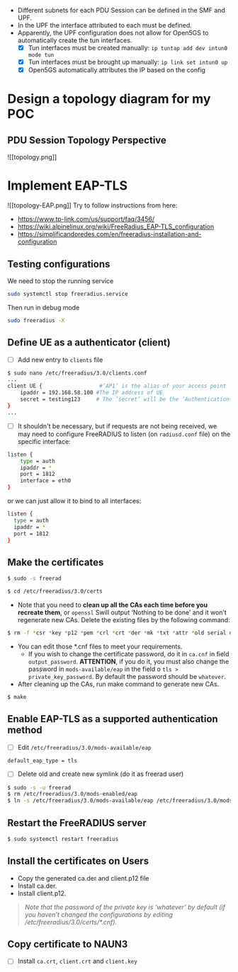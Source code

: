 - Different subnets for each PDU Session can be defined in the SMF and UPF.
- In the UPF the interface attributed to each must be defined.
- Apparently, the UPF configuration does not allow for Open5GS to automatically create the tun interfaces.
	- [x] Tun interfaces must be created manually: `ip tuntap add dev intun0 mode tun`
	- [x] Tun interfaces must be brought up manually: `ip link set intun0 up`
	- [x] Open5GS automatically attributes the IP based on the config

# Design a topology diagram for my POC
## PDU Session Topology Perspective
![[topology.png]]
# Implement EAP-TLS
![[topology-EAP.png]]
Try to follow instructions from here:
- https://www.tp-link.com/us/support/faq/3456/
- https://wiki.alpinelinux.org/wiki/FreeRadius_EAP-TLS_configuration
- https://simplificandoredes.com/en/freeradius-installation-and-configuration
## Testing configurations
We need to stop the running service
``` bash
sudo systemctl stop freeradius.service
```
Then run in debug mode
```bash
sudo freeradius -X
```
## Define UE as a authenticator (client)
- [ ] Add new entry to `clients` file
```bash
$ sudo nano /etc/freeradius/3.0/clients.conf
...
client UE {                  #’AP1’ is the alias of your access point
	ipaddr = 192.168.58.100 #The IP address of UE
	secret = testing123     # The ’secret’ will be the ‘Authentication Password’
}
...
```
- [ ] It shouldn't be necessary, but if requests are not being received, we may need to configure FreeRADIUS to listen (on `radiusd.conf` file) on the specific interface:
```bash
listen {
	type = auth
	ipaddr = *
	port = 1812
	interface = eth0
}
```
or we can just allow it to bind to all interfaces:
```bash
listen {
  type = auth
  ipaddr = *
  port = 1812
}
```
## Make the certificates
```bash
$ sudo -s freerad

$ cd /etc/freeradius/3.0/certs
```
- Note that you need to **clean up all the CAs each time before you recreate them**, or `openssl` Swill output ‘Nothing to be done’ and it won’t regenerate new CAs. Delete the existing files by the following command:
```bash
$ rm -f *csr *key *p12 *pem *crl *crt *der *mk *txt *attr *old serial dh
```
- You can edit those \*.cnf files to meet your requirements. 
	- If you wish to change the certificate password, do it in `ca.cnf` in field `output_password`. **ATTENTION**, if you do it, you must also change the password in `mods-available/eap` in the field o `tls > private_key_password`. By default the password should be `whatever`.
- After cleaning up the CAs, run make command to generate new CAs.
```bash
$ make
```
## Enable EAP-TLS as a supported authentication method
- [ ] Edit `/etc/freeradius/3.0/mods-available/eap`
```bash
default_eap_type = tls
```
- [ ] Delete old and create new symlink (do it as freerad user)
```bash
$ sudo -s -u freerad
$ rm /etc/freeradius/3.0/mods-enabled/eap
$ ln -s /etc/freeradius/3.0/mods-available/eap /etc/freeradius/3.0/mods-enabled/eap
```

## Restart the FreeRADIUS server
```bash
$ sudo systemctl restart freeradius
```
## Install the certificates on Users
- Copy the generated ca.der and client.p12 file
- Install ca.der.
- Install client.p12.
> *Note that the password of the private key is ‘whatever’ by default (if you haven’t changed the configurations by editing /etc/freeradius/3.0/certs/\*.cnf).*
## Copy certificate to NAUN3
- [ ] Install `ca.crt`, `client.crt` and `client.key`